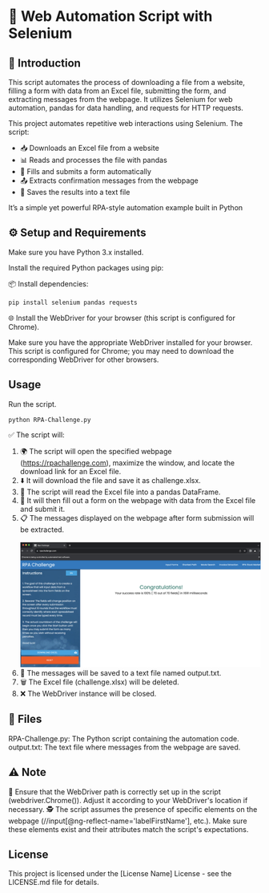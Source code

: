 # 🤖 Web Automation Script with Selenium

## 🌟 Introduction
This script automates the process of downloading a file from a website, filling a form with data from an Excel file, submitting the form, and extracting messages from the webpage. It utilizes Selenium for web automation, pandas for data handling, and requests for HTTP requests.

This project automates repetitive web interactions using Selenium.
The script:
- 📥 Downloads an Excel file from a website
- 📊 Reads and processes the file with pandas
- 📝 Fills and submits a form automatically
- 📤 Extracts confirmation messages from the webpage
- 💾 Saves the results into a text file

It’s a simple yet powerful RPA-style automation example built in Python

## ⚙️ Setup and Requirements

Make sure you have Python 3.x installed.

Install the required Python packages using pip:

📦 Install dependencies:

```python
pip install selenium pandas requests
```

🌐 Install the WebDriver for your browser (this script is configured for Chrome).

Make sure you have the appropriate WebDriver installed for your browser. This script is configured for Chrome; you may need to download the corresponding WebDriver for other browsers.

## Usage
Run the script.
```terminal
python RPA-Challenge.py
```

✅ The script will:
1. 🌍 The script will open the specified webpage (https://rpachallenge.com), maximize the window, and locate the download link for an Excel file.
2. ⬇️ It will download the file and save it as challenge.xlsx.
3. 📖 The script will read the Excel file into a pandas DataFrame.
4. 📝 It will then fill out a form on the webpage with data from the Excel file and submit it.
5. 📋 The messages displayed on the webpage after form submission will be extracted.
<br><br> ![Pictures/rpachallenge-complete.png](Pictures/rpachallenge-complete.png)
6. 💾 The messages will be saved to a text file named output.txt.
7. 🗑️ The Excel file (challenge.xlsx) will be deleted.
8. ❌ The WebDriver instance will be closed.

## 📂 Files
RPA-Challenge.py: The Python script containing the automation code.
output.txt: The text file where messages from the webpage are saved.

## ⚠️ Note
🔧 Ensure that the WebDriver path is correctly set up in the script (webdriver.Chrome()). Adjust it according to your WebDriver's location if necessary.
🕵️ The script assumes the presence of specific elements on the webpage (//input[@ng-reflect-name='labelFirstName'], etc.). Make sure these elements exist and their attributes match the script's expectations.

## License
This project is licensed under the [License Name] License - see the LICENSE.md file for details.
